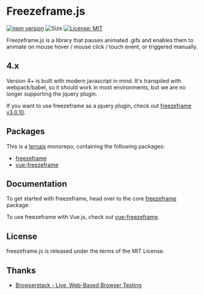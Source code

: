 # Freezeframe.js

[![npm version](https://badge.fury.io/js/freezeframe.svg)](https://badge.fury.io/js/%40thrivehive%2Feslint-config-node)
![Size](https://img.shields.io/github/size/ctrl-freaks/freezeframe.js/packages/freezeframe/dist/freezeframe.min.js.svg)
[![License: MIT](https://img.shields.io/badge/License-MIT-blue.svg)](https://opensource.org/licenses/MIT)

Freezeframe.js is a library that pauses animated .gifs and enables them to
animate on mouse hover / mouse click / touch event, or triggered manually.

## 4.x

Version 4+ is built with modern javascript in mind. It's transpiled with webpack/babel, so it should
work in most environments, but we are no longer supporting the jquery plugin.

If you want to use freezeframe as a jquery plugin, check out
[freezeframe v3.0.10](https://github.com/ctrl-freaks/freezeframe.js/tree/archived/3.0.10).

## Packages

This is a [lernajs](https://lerna.js.org/) monorepo, containing the following packages:

- [freezeframe](./packages/freezeframe)
- [vue-freezeframe](./packages/vue-freezeframe)

## Documentation

To get started with freezeframe, head over to the core [freezeframe](./packages/freezeframe) package.

To use freezeframe with Vue.js, check out [vue-freezeframe](./packages/vue-freezeframe).

## License

freezeframe.js is released under the terms of the MIT License.

## Thanks

- [Browserstack - Live, Web-Based Browser Testing](https://www.browserstack.com/)
